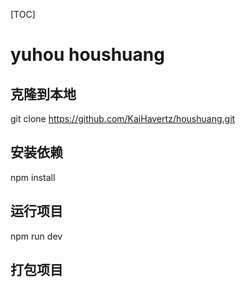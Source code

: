 [TOC]
# yuhou houshuang 
## 克隆到本地
git clone https://github.com/KaiHavertz/houshuang.git

## 安装依赖
npm install

## 运行项目
npm run dev

## 打包项目



